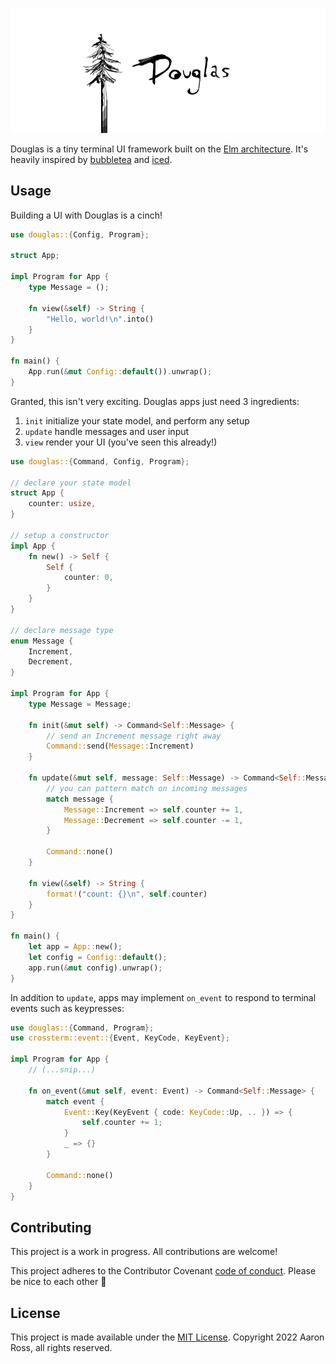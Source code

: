 ![douglas](./assets/banner.png)

Douglas is a tiny terminal UI framework built on the [Elm architecture][elm].
It's heavily inspired by [bubbletea][bubbletea] and [iced][iced].

[elm]: https://guide.elm-lang.org/architecture/
[bubbletea]: https://github.com/charmbracelet/bubbletea
[iced]: https://github.com/iced-rs/iced

## Usage

Building a UI with Douglas is a cinch!

```rust
use douglas::{Config, Program};

struct App;

impl Program for App {
    type Message = ();

    fn view(&self) -> String {
        "Hello, world!\n".into()
    }
}

fn main() {
    App.run(&mut Config::default()).unwrap();
}
```

Granted, this isn't very exciting. Douglas apps just need 3 ingredients:

1. `init` initialize your state model, and perform any setup
2. `update` handle messages and user input
3. `view` render your UI (you've seen this already!)

```rust
use douglas::{Command, Config, Program};

// declare your state model
struct App {
    counter: usize,
}

// setup a constructor
impl App {
    fn new() -> Self {
        Self {
            counter: 0,
        }
    }
}

// declare message type
enum Message {
    Increment,
    Decrement,
}

impl Program for App {
    type Message = Message;

    fn init(&mut self) -> Command<Self::Message> {
        // send an Increment message right away
        Command::send(Message::Increment)
    }

    fn update(&mut self, message: Self::Message) -> Command<Self::Message> {
        // you can pattern match on incoming messages
        match message {
            Message::Increment => self.counter += 1,
            Message::Decrement => self.counter -= 1,
        }

        Command::none()
    }

    fn view(&self) -> String {
        format!("count: {}\n", self.counter)
    }
}

fn main() {
    let app = App::new();
    let config = Config::default();
    app.run(&mut config).unwrap();
}
```

In addition to `update`, apps may implement `on_event` to respond to terminal
events such as keypresses:

```rust
use douglas::{Command, Program};
use crossterm::event::{Event, KeyCode, KeyEvent};

impl Program for App {
    // (...snip...)

    fn on_event(&mut self, event: Event) -> Command<Self::Message> {
        match event {
            Event::Key(KeyEvent { code: KeyCode::Up, .. }) => {
                self.counter += 1;
            }
            _ => {}
        }

        Command::none()
    }
}
```

## Contributing

This project is a work in progress. All contributions are welcome!

This project adheres to the Contributor Covenant [code of
conduct](./CODE_OF_CONDUCT.md). Please be nice to each other
:slightly_smiling_face:

## License

This project is made available under the [MIT License](./LICENSE). Copyright
2022 Aaron Ross, all rights reserved.
